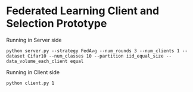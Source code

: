 <!---
git add . ':(exclude)data/*'
git add -- . ':(exclude)data'
-->

# Federated Learning Client and Selection Prototype

Running in Server side

```
python server.py --strategy FedAvg --num_rounds 3 --num_clients 1 --dataset Cifar10 --num_classes 10 --partition iid_equal_size --data_volume_each_client equal
```

Running in Client side

```
python client.py 1
```